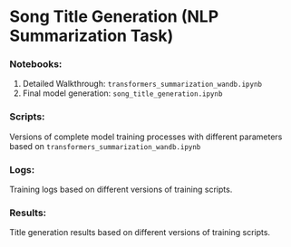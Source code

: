 # Song Title Generation (NLP Summarization Task)

### Notebooks:
1. Detailed Walkthrough: `transformers_summarization_wandb.ipynb`
2. Final model generation: `song_title_generation.ipynb`

### Scripts:
Versions of complete model training processes with different parameters based on `transformers_summarization_wandb.ipynb`

### Logs:
Training logs based on different versions of training scripts.

### Results:
Title generation results based on different versions of training scripts.
